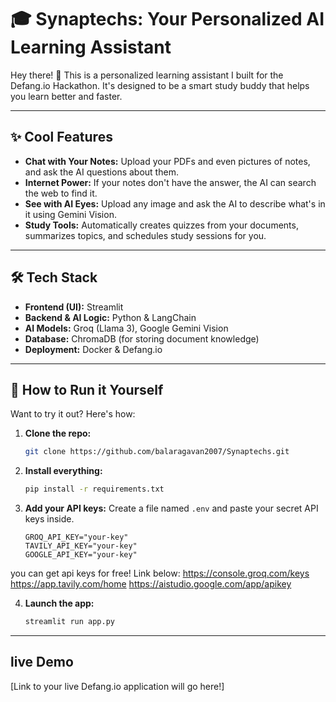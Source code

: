 # 🎓 Synaptechs: Your Personalized AI Learning Assistant

Hey there! 👋 This is a personalized learning assistant I built for the Defang.io Hackathon. It's designed to be a smart study buddy that helps you learn better and faster.

---

## ✨ Cool Features

* **Chat with Your Notes:** Upload your PDFs and even pictures of notes, and ask the AI questions about them.
* **Internet Power:** If your notes don't have the answer, the AI can search the web to find it.
* **See with AI Eyes:** Upload any image and ask the AI to describe what's in it using Gemini Vision.
* **Study Tools:** Automatically creates quizzes from your documents, summarizes topics, and schedules study sessions for you.

---

## 🛠️ Tech Stack

* **Frontend (UI):** Streamlit
* **Backend & AI Logic:** Python & LangChain
* **AI Models:** Groq (Llama 3), Google Gemini Vision
* **Database:** ChromaDB (for storing document knowledge)
* **Deployment:** Docker & Defang.io

---

## 🚀 How to Run it Yourself

Want to try it out? Here's how:

1.  **Clone the repo:**
    ```bash
    git clone https://github.com/balaragavan2007/Synaptechs.git
    ```
2.  **Install everything:**
    ```bash
    pip install -r requirements.txt
    ```
3.  **Add your API keys:** Create a file named `.env` and paste your secret API keys inside.
    ```
    GROQ_API_KEY="your-key"
    TAVILY_API_KEY="your-key"
    GOOGLE_API_KEY="your-key"
    ```
you can get api keys for free! Link below:
https://console.groq.com/keys
https://app.tavily.com/home
https://aistudio.google.com/app/apikey

4.  **Launch the app:**
    ```bash
    streamlit run app.py
    ```

---

##  live Demo

[Link to your live Defang.io application will go here!]
